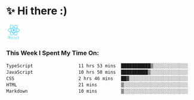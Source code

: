 <h1 align="left">✨ Hi there :)</h1>

  <a href="https://reactjs.org/" target="_blank" rel="noreferrer">   
    <img src="https://raw.githubusercontent.com/devicons/devicon/master/icons/react/react-original-wordmark.svg" alt="react" width="40"     
    height="40"/></a>
 
<h3 align="left">This Week I Spent My Time On:</h3>
<!--START_SECTION:waka-->

```txt
TypeScript                 11 hrs 53 mins  ███████████▒░░░░░░░░░░░░░   44.91 %
JavaScript                 10 hrs 50 mins  ██████████▒░░░░░░░░░░░░░░   40.96 %
CSS                        2 hrs 46 mins   ██▓░░░░░░░░░░░░░░░░░░░░░░   10.46 %
HTML                       21 mins         ▒░░░░░░░░░░░░░░░░░░░░░░░░   01.34 %
Markdown                   10 mins         ▒░░░░░░░░░░░░░░░░░░░░░░░░   00.67 %
```

<!--END_SECTION:waka-->


